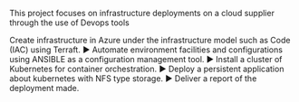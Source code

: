 This project focuses on infrastructure deployments on a cloud supplier through the use of Devops tools

Create infrastructure in Azure under the infrastructure model such as Code (IAC) using Terraft.
► Automate environment facilities and configurations using ANSIBLE as a configuration management tool.
► Install a cluster of Kubernetes for container orchestration.
► Deploy a persistent application about kubernetes with
NFS type storage.
► Deliver a report of the deployment made.

